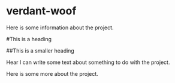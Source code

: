 # verdant-woof

Here is some information about the project.

#This is a heading

##This is a smaller heading

Hear I can write some text about something to do with the project.

Here is some more about the project.
